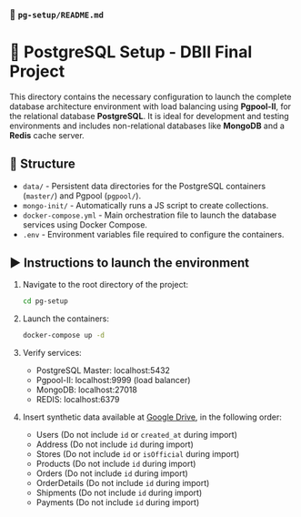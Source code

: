 ### 📁 `pg-setup/README.md`

# 🐘 PostgreSQL Setup - DBII Final Project

This directory contains the necessary configuration to launch the complete database architecture environment with load balancing using **Pgpool-II**, for the relational database **PostgreSQL**. It is ideal for development and testing environments and includes non-relational databases like **MongoDB** and a **Redis** cache server.

## 📂 Structure

- `data/` - Persistent data directories for the PostgreSQL containers (`master/`) and Pgpool (`pgpool/`).
- `mongo-init/` - Automatically runs a JS script to create collections.
- `docker-compose.yml` - Main orchestration file to launch the database services using Docker Compose.
- `.env` - Environment variables file required to configure the containers.

## ▶️ Instructions to launch the environment

1. Navigate to the root directory of the project:
   ```bash
   cd pg-setup
   ```

2. Launch the containers:
   ```bash
   docker-compose up -d
   ```

3. Verify services:
   - PostgreSQL Master: localhost:5432  
   - Pgpool-II: localhost:9999 (load balancer)  
   - MongoDB: localhost:27018  
   - REDIS: localhost:6379  

4. Insert synthetic data available at [Google Drive](https://drive.google.com/drive/folders/1jUZXU4HzO4oqksMzTFWZDLdHYX4m4Yew?usp=drive_link), in the following order:
   - Users (Do not include `id` or `created_at` during import)
   - Address (Do not include `id` during import)
   - Stores (Do not include `id` or `isOfficial` during import)
   - Products (Do not include `id` during import)
   - Orders (Do not include `id` during import)
   - OrderDetails (Do not include `id` during import)
   - Shipments (Do not include `id` during import)
   - Payments (Do not include `id` during import)